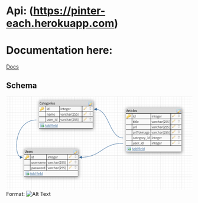 # Api: (https://pinter-each.herokuapp.com)

# Documentation here:

[Docs](https://pinter-each.herokuapp.com/docs)

## Schema

![Shema](/schema.png)
Format: ![Alt Text](url)
